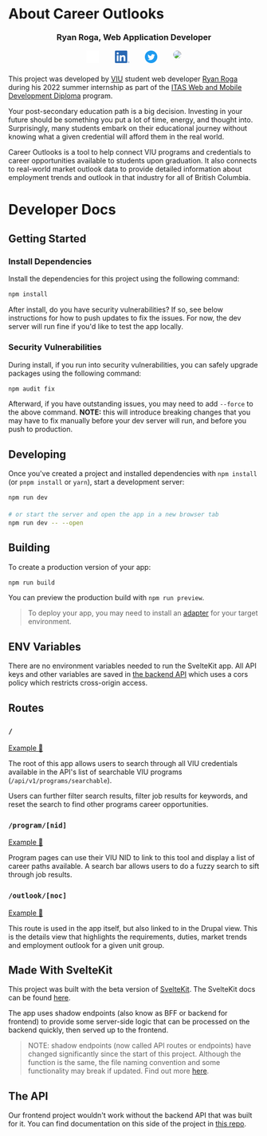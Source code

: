 # About Career Outlooks

<h3 style="text-align:center;margin-top:20px;">Ryan Roga, Web Application Developer</h3>
<div style="width:50%;margin:0.5em auto">
  <div style="display:flex;justify-content:space-evenly;margin-bottom:20px;">
    <a href="https://github.com/rogadev">
      <img src="readme_img/GitHub-Light-32px.png" height="25px" />
    </a>
    <a href="https://www.linkedin.com/in/ryanroga/">
      <img src="readme_img/LinkedIn.png" height="25px" />
    </a>
    <a href="https://twitter.com/roga_dev">
      <img src="readme_img/Twitter-Blue-Round.png" height="25px" />
    </a>
    <a href="https://roga.dev/">
      <img src="https://roga.dev/assets/thumbnail.2c8f42c8.jpg" height="25px" style="border-radius:999px;" />
    </a>
  </div>
</div>

This project was developed by [VIU](https://www.viu.ca) student web developer [Ryan Roga](https://github.com/rogadev) during his 2022 summer internship as part of the [ITAS Web and Mobile Development Diploma](https://www.viu.ca/programs/trades-applied-technology/information-technology-and-applied-systems-web-and-mobile) program.

Your post-secondary education path is a big decision. Investing in your future should be something you put a lot of time, energy, and thought into. Surprisingly, many students embark on their educational journey without knowing what a given credential will afford them in the real world.

Career Outlooks is a tool to help connect VIU programs and credentials to career opportunities available to students upon graduation. It also connects to real-world market outlook data to provide detailed information about employment trends and outlook in that industry for all of British Columbia.

# Developer Docs

## Getting Started

### Install Dependencies

Install the dependencies for this project using the following command:

```bash
npm install
```

After install, do you have security vulnerabilities? If so, see below instructions for how to push updates to fix the issues. For now, the dev server will run fine if you'd like to test the app locally.

### Security Vulnerabilities

During install, if you run into security vulnerabilities, you can safely upgrade packages using the following command: 

```bash
npm audit fix
```

Afterward, if you have outstanding issues, you may need to add `--force` to the above command. **NOTE:** this will introduce breaking changes that you may have to fix manually before your dev server will run, and before you push to production.

## Developing

Once you've created a project and installed dependencies with `npm install` (or `pnpm install` or `yarn`), start a development server:

```bash
npm run dev

# or start the server and open the app in a new browser tab
npm run dev -- --open
```

## Building

To create a production version of your app:

```bash
npm run build
```

You can preview the production build with `npm run preview`.

> To deploy your app, you may need to install an [adapter](https://kit.svelte.dev/docs/adapters) for your target environment.

## ENV Variables

There are no environment variables needed to run the SvelteKit app. All API keys and other variables are saved in [the backend API](https://github.com/rogadev/viu-eo-api) which uses a cors policy which restricts cross-origin access.

## Routes

### `/`

[Example 🔗](https://viu-career-outlook.vercel.app/)

The root of this app allows users to search through all VIU credentials available in the API's list of searchable VIU programs (`/api/v1/programs/searchable`).

Users can further filter search results, filter job results for keywords, and reset the search to find other programs career opportunities.

### `/program/[nid]`

[Example 🔗](https://viu-career-outlook.vercel.app/program/7222)

Program pages can use their VIU NID to link to this tool and display a list of career paths available. A search bar allows users to do a fuzzy search to sift through job results.

### `/outlook/[noc]`

[Example 🔗](https://viu-career-outlook.vercel.app/outlook/2175)

This route is used in the app itself, but also linked to in the Drupal view. This is the details view that highlights the requirements, duties, market trends and employment outlook for a given unit group.

## Made With SvelteKit

This project was built with the beta version of [SvelteKit](https://kit.svelte.dev/). The SvelteKit docs can be found [here](https://kit.svelte.dev/docs/introduction).

The app uses shadow endpoints (also know as BFF or backend for frontend) to provide some server-side logic that can be processed on the backend quickly, then served up to the frontend.

> NOTE: shadow endpoints (now called API routes or endpoints) have changed significantly since the start of this project. Although the function is the same, the file naming convention and some functionality may break if updated. Find out more [here](https://kit.svelte.dev/docs/routing#server).

## The API

Our frontend project wouldn't work without the backend API that was built for it. You can find documentation on this side of the project in [this repo](https://github.com/rogadev/viu-eo-api).
